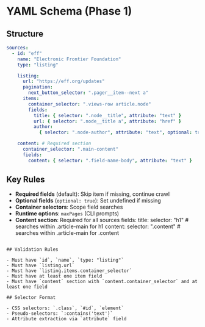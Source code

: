 # YAML Schema (Phase 1)

## Structure

```yaml
sources:
  - id: "eff"
    name: "Electronic Frontier Foundation"
    type: "listing"

    listing:
      url: "https://eff.org/updates"
      pagination:
        next_button_selector: ".pager__item--next a"
      items:
        container_selector: ".views-row article.node"
        fields:
          title: { selector: ".node__title", attribute: "text" }
          url: { selector: ".node__title a", attribute: "href" }
          author:
            { selector: ".node-author", attribute: "text", optional: true }

    content: # Required section
      container_selector: ".main-content"
      fields:
        content: { selector: ".field-name-body", attribute: "text" }
```

## Key Rules

- **Required fields** (default): Skip item if missing, continue crawl
- **Optional fields** (`optional: true`): Set undefined if missing
- **Container selectors**: Scope field searches
- **Runtime options**: `maxPages` (CLI prompts)
- **Content section**: Required for all sources
  fields:
  title:
  selector: "h1" # searches within .article-main for h1
  content:
  selector: ".content" # searches within .article-main for .content

```

## Validation Rules

- Must have `id`, `name`, `type: "listing"`
- Must have `listing.url`
- Must have `listing.items.container_selector`
- Must have at least one item field
- Must have `content` section with `content.container_selector` and at least one field

## Selector Format

- CSS selectors: `.class`, `#id`, `element`
- Pseudo-selectors: `:contains('text')`
- Attribute extraction via `attribute` field
```
